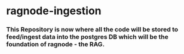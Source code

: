 # ragnode-ingestion
### This Repository is now where all the code will be stored to feed/ingest data into the postgres DB which will be the foundation of ragnode - the RAG.